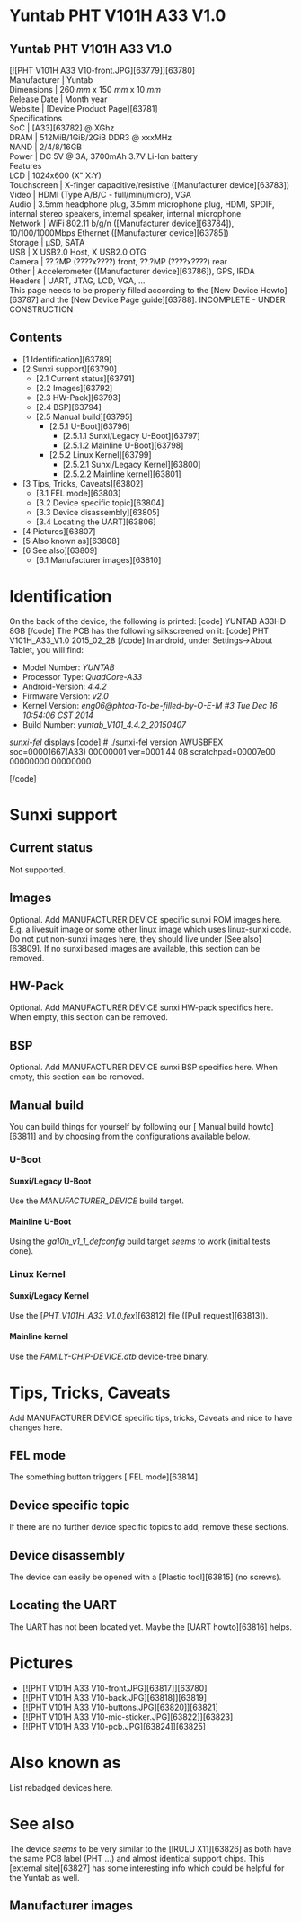 # Yuntab PHT V101H A33 V1.0
Yuntab PHT V101H A33 V1.0  
---  
[![PHT V101H A33 V10-front.JPG][63779]][63780]  
Manufacturer |  Yuntab   
Dimensions |  260 _mm_ x 150 _mm_ x 10 _mm_  
Release Date |  Month year  
Website |  [Device Product Page][63781]  
Specifications   
SoC |  [A33][63782] @ XGhz   
DRAM |  512MiB/1GiB/2GiB DDR3 @ xxxMHz   
NAND |  2/4/8/16GB   
Power |  DC 5V @ 3A, 3700mAh 3.7V Li-Ion battery   
Features   
LCD |  1024x600 (X" X:Y)   
Touchscreen |  X-finger capacitive/resistive ([Manufacturer device][63783])   
Video |  HDMI (Type A/B/C - full/mini/micro), VGA   
Audio |  3.5mm headphone plug, 3.5mm microphone plug, HDMI, SPDIF, internal stereo speakers, internal speaker, internal microphone   
Network |  WiFi 802.11 b/g/n ([Manufacturer device][63784]), 10/100/1000Mbps Ethernet ([Manufacturer device][63785])   
Storage |  µSD, SATA   
USB |  X USB2.0 Host, X USB2.0 OTG   
Camera |  ??.?MP (????x????) front, ??.?MP (????x????) rear   
Other |  Accelerometer ([Manufacturer device][63786]), GPS, IRDA   
Headers |  UART, JTAG, LCD, VGA, ...   
This page needs to be properly filled according to the [New Device Howto][63787] and the [New Device Page guide][63788]. INCOMPLETE - UNDER CONSTRUCTION
## Contents
  * [1 Identification][63789]
  * [2 Sunxi support][63790]
    * [2.1 Current status][63791]
    * [2.2 Images][63792]
    * [2.3 HW-Pack][63793]
    * [2.4 BSP][63794]
    * [2.5 Manual build][63795]
      * [2.5.1 U-Boot][63796]
        * [2.5.1.1 Sunxi/Legacy U-Boot][63797]
        * [2.5.1.2 Mainline U-Boot][63798]
      * [2.5.2 Linux Kernel][63799]
        * [2.5.2.1 Sunxi/Legacy Kernel][63800]
        * [2.5.2.2 Mainline kernel][63801]
  * [3 Tips, Tricks, Caveats][63802]
    * [3.1 FEL mode][63803]
    * [3.2 Device specific topic][63804]
    * [3.3 Device disassembly][63805]
    * [3.4 Locating the UART][63806]
  * [4 Pictures][63807]
  * [5 Also known as][63808]
  * [6 See also][63809]
    * [6.1 Manufacturer images][63810]

# Identification
On the back of the device, the following is printed: 
[code] 
    YUNTAB
    A33HD 8GB
[/code]
The PCB has the following silkscreened on it: 
[code] 
    PHT V101H_A33_V1.0
    2015_02_28
[/code]
In android, under Settings->About Tablet, you will find: 
  * Model Number: _YUNTAB_
  * Processor Type: _QuadCore-A33_
  * Android-Version: _4.4.2_
  * Firmware Version: _v2.0_
  * Kernel Version: _eng06@phtaa-To-be-filled-by-O-E-M #3 Tue Dec 16 10:54:06 CST 2014_
  * Build Number: _yuntab_V101_4.4.2_20150407_

_sunxi-fel_ displays 
[code] 
    # ./sunxi-fel version
    AWUSBFEX soc=00001667(A33) 00000001 ver=0001 44 08 scratchpad=00007e00 00000000 00000000
    
[/code]
# Sunxi support
## Current status
Not supported. 
## Images
Optional. Add MANUFACTURER DEVICE specific sunxi ROM images here. E.g. a livesuit image or some other linux image which uses linux-sunxi code. Do not put non-sunxi images here, they should live under [See also][63809]. If no sunxi based images are available, this section can be removed.
## HW-Pack
Optional. Add MANUFACTURER DEVICE sunxi HW-pack specifics here. When empty, this section can be removed.
## BSP
Optional. Add MANUFACTURER DEVICE sunxi BSP specifics here. When empty, this section can be removed.
## Manual build
You can build things for yourself by following our [ Manual build howto][63811] and by choosing from the configurations available below. 
### U-Boot
#### Sunxi/Legacy U-Boot
Use the _MANUFACTURER_DEVICE_ build target. 
#### Mainline U-Boot
Using the _ga10h_v1_1_defconfig_ build target _seems_ to work (initial tests done). 
### Linux Kernel
#### Sunxi/Legacy Kernel
Use the [_PHT_V101H_A33_V1.0.fex_][63812] file ([Pull request][63813]). 
#### Mainline kernel
Use the _FAMILY-CHIP-DEVICE.dtb_ device-tree binary. 
# Tips, Tricks, Caveats
Add MANUFACTURER DEVICE specific tips, tricks, Caveats and nice to have changes here.
## FEL mode
The something button triggers [ FEL mode][63814]. 
## Device specific topic
If there are no further device specific topics to add, remove these sections.
## Device disassembly
The device can easily be opened with a [Plastic tool][63815] (no screws). 
## Locating the UART
The UART has not been located yet. Maybe the [UART howto][63816] helps.
# Pictures
  * [![PHT V101H A33 V10-front.JPG][63817]][63780]
  * [![PHT V101H A33 V10-back.JPG][63818]][63819]
  * [![PHT V101H A33 V10-buttons.JPG][63820]][63821]
  * [![PHT V101H A33 V10-mic-sticker.JPG][63822]][63823]
  * [![PHT V101H A33 V10-pcb.JPG][63824]][63825]

# Also known as
List rebadged devices here.
# See also
The device _seems_ to be very similar to the [IRULU X11][63826] as both have the same PCB label (PHT ...) and almost identical support chips. This [external site][63827] has some interesting info which could be helpful for the Yuntab as well. 
## Manufacturer images
